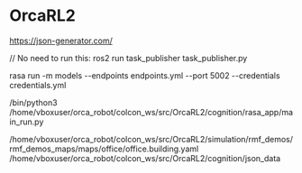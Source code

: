 # OrcaRL2

https://json-generator.com/

// No need to run this: ros2 run task_publisher task_publisher.py 

rasa run -m models --endpoints endpoints.yml --port 5002 --credentials credentials.yml

/bin/python3 /home/vboxuser/orca_robot/colcon_ws/src/OrcaRL2/cognition/rasa_app/main_run.py


/home/vboxuser/orca_robot/colcon_ws/src/OrcaRL2/simulation/rmf_demos/rmf_demos_maps/maps/office/office.building.yaml
/home/vboxuser/orca_robot/colcon_ws/src/OrcaRL2/cognition/json_data